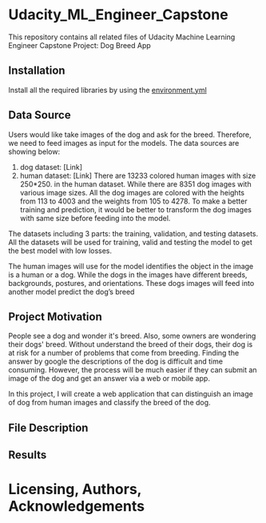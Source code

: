 # Udacity_ML_Engineer_Capstone
This repository contains all related files of Udacity Machine Learning Engineer Capstone Project: Dog Breed App

## Installation
Install all the required libraries by using the [environment.yml](https://github.com/Mendy5/Udacity_ML_Engineer_Capstone/blob/main/environment.yml)

## Data Source
Users would like take images of the dog and ask for the breed. Therefore, we need to feed images as input for the models. The data sources are showing below:
1.	dog dataset: [Link]
2.	human dataset: [Link]
There are 13233 colored human images with size 250*250. in the human dataset. While there are 8351 dog images with various image sizes. All the dog images are colored with the heights from 113 to 4003 and the weights from 105 to 4278. To make a better training and prediction, it would be better to transform the dog images with same size before feeding into the model.

The datasets including 3 parts: the training, validation, and testing datasets. All the datasets will be used for training, valid and testing the model to get the best model with low losses.

The human images will use for the model identifies the object in the image is a human or a dog. While the dogs in the images have different breeds, backgrounds, postures, and orientations. These dogs images will feed into another model predict the dog’s breed

## Project Motivation
People see a dog and wonder it's breed. Also, some owners are wondering their dogs' breed. Without understand the breed of their dogs, their dog is at risk for a number of problems that come from breeding. Finding the answer by google the descriptions of the dog is difficult and time consuming. However, the process will be much easier if they can submit an image of the dog and get an answer via a web or mobile app.

In this project, I will create a web application that can distinguish an image of dog from human images and classify the breed of the dog.

## File Description

## Results

# Licensing, Authors, Acknowledgements
